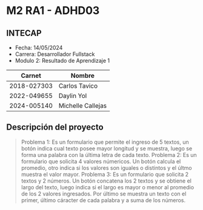 # M2 RA1 - ADHD03
## INTECAP
- Fecha: 14/05/2024
- Carrera: Desarrollador Fullstack
- Modulo 2: Resultado de Aprendizaje 1

|Carnet|Nombre|
|------|------|
|2018-027303|Carlos Tavico|
|2022-049655|Daylin Yol|
|2024-005140|Michelle Callejas|

## Descripción del proyecto
> Problema 1: Es un formulario que permite el ingreso de 5 textos, un botón indica cual texto posee mayor longitud y se muestra, luego se forma una palabra con la última letra de cada texto.
> Problema 2: Es un formulario que solicita 4 valores númericos. Un botón calcula el promedio, otro indica si los valores son iguales o distintos y el últmo muestra el valor mayor.
> Problema 3: Es un formulario que solicita 2 textos y 2 números. Un botón concatena los 2 textos y se obtiene el largo del texto, luego indica si el largo es mayor o menor al promedio de los 2 valores ingresados. Por último se muestra un texto con el primer, último cáracter de cada palabra y a suma de los números.